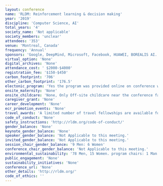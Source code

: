```yaml
---
layout: conference 
name: 'RLDM: Reinforcement learning & decision making'
year: '2019'
discipline: 'Computer Science, AI'
total_years: '4'
society_name: 'Not applicable'
society_members: 'unclear'
attendees: '353'
venue: 'Montreal, Canada'
frequency: 'Annual'
sponsors: 'Google, DeepMind, Microsoft, Facebook, HUAWEI, BOREALIS AI. Vector Institute'
virtual_option: 'None'
digital_archives: 'None'
attendance_cost: ' $2000-$4000'
registration_fee: '$150-$450'
carbon_footprint: '706'
other_carbon_footprint: '176.5'
electonic_program: 'Yes the program was provided online on conference website.'
onsite_maternity: 'None'
onsite_childcare: 'None, Only Off-site childcare near the conference facility will be available, at cost, to parents.'
caregiver_grant: 'None'
career_development: 'None'
ecr_promotion_events: 'None'
travel_awards: 'A limited number of travel fellowships are available for students with accepted posters at the conference. In return, students will be asked to volunteer in one supporting role during the conference. Fellowship amounts will be based on travel distance: Less than 3 hours (flight) away from Montréal: $300, Rest of North America: $600, Rest of the world: $900'
code_of_conduct: 'None'
safety_instructions: 'http://rldm.org/code-of-conduct/'
gender_balance: 'None'
keynote_gender_balance: 'None'
speaker_gender_balance: 'Not Applicable to this meeting.'
invited_gender_balance: 'Not Applicable to this meeting.'
session_chair_gender_balance: '9 Men: 6 Women'
conference_chair_gender_balance: 'Not Applicable to this meeting.'
environmental_sustainability: '78 Men, 15 Women. program chairs: 1 Man: 1 Woman. Local chairs: 2 Men: 1 Woman.  Local organizer: 1 Woman. Executive Committee: 5 Men: 1 Woman'
public_engagement: 'None'
sustainability_initiatives: 'None'
conference_url: 'None'
other_details: 'http://rldm.org/'
code_of_ethics: ''
---
```


